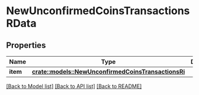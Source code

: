 # NewUnconfirmedCoinsTransactionsRData

## Properties

Name | Type | Description | Notes
------------ | ------------- | ------------- | -------------
**item** | [**crate::models::NewUnconfirmedCoinsTransactionsRi**](NewUnconfirmedCoinsTransactionsRI.md) |  | 

[[Back to Model list]](../README.md#documentation-for-models) [[Back to API list]](../README.md#documentation-for-api-endpoints) [[Back to README]](../README.md)


